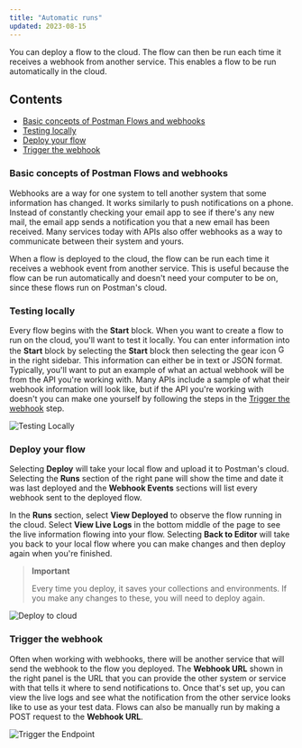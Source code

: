 ```yaml
---
title: "Automatic runs"
updated: 2023-08-15
---
```


You can deploy a flow to the cloud. The flow can then be run each time it receives a webhook from another service. This enables a flow to be run automatically in the cloud.

## Contents

* [Basic concepts of Postman Flows and webhooks](#basic-concepts-of-postman-flows-and-webhooks)
* [Testing locally](#testing-locally)
* [Deploy your flow](#deploy-your-flow)
* [Trigger the webhook](#trigger-the-webhook)

### Basic concepts of Postman Flows and webhooks

Webhooks are a way for one system to tell another system that some information has changed. It works similarly to push notifications on a phone. Instead of constantly checking your email app to see if there's any new mail, the email app sends a notification you that a new email has been received. Many services today with APIs also offer webhooks as a way to communicate between their system and yours.

When a flow is deployed to the cloud, the flow can be run each time it receives a webhook event from another service. This is useful because the flow can be run automatically and doesn't need your computer to be on, since these flows run on Postman's cloud.

### Testing locally

Every flow begins with the **Start** block. When you want to create a flow to run on the cloud, you'll want to test it locally. You can enter information into the **Start** block by selecting the **Start** block then selecting the gear icon <img alt="Gear icon" src="https://assets.postman.com/postman-docs/icon-settings-v9.jpg#icon" width="16px"> in the right sidebar. This information can either be in text or JSON format. Typically, you'll want to put an example of what an actual webhook will be from the API you're working with. Many APIs include a sample of what their webhook information will look like, but if the API you're working with doesn't you can make one yourself by following the steps in the [Trigger the webhook](#trigger-the-webhook) step.

![Testing Locally](https://assets.postman.com/postman-docs/v10/running-flows-on-the-cloud-test-data-v10-1.gif)

### Deploy your flow

Selecting **Deploy** will take your local flow and upload it to Postman's cloud. Selecting the **Runs** section of the right pane will show the time and date it was last deployed and the **Webhook Events** sections will list every webhook sent to the deployed flow.

In the **Runs** section, select **View Deployed** to observe the flow running in the cloud. Select **View Live Logs** in the bottom middle of the page to see the live information flowing into your flow. Selecting **Back to Editor** will take you back to your local flow where you can make changes and then deploy again when you're finished.

> **Important**
>
> Every time you deploy, it saves your collections and environments. If you make any changes to these, you will need to deploy again.

![Deploy to cloud](https://assets.postman.com/postman-docs/v10/deploy-flow-to-cloud-v10-1.gif)

### Trigger the webhook

Often when working with webhooks, there will be another service that will send the webhook to the flow you deployed. The **Webhook URL** shown in the right panel is the URL that you can provide the other system or service with that tells it where to send notifications to. Once that's set up, you can view the live logs and see what the notification from the other service looks like to use as your test data. Flows can also be manually run by making a POST request to the **Webhook URL**.

![Trigger the Endpoint](https://assets.postman.com/postman-docs/v10/trigger-flow-in-cloud-v10-1.gif)
